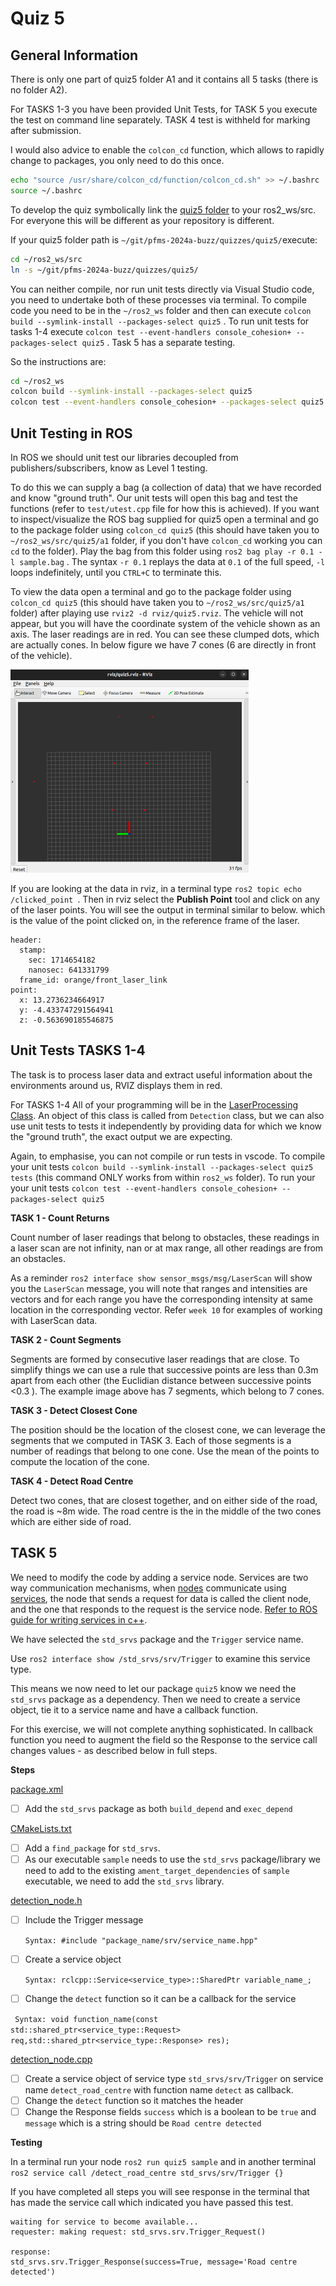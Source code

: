 Quiz 5
======

General Information
------
There is only one part of quiz5 folder A1 and it contains all 5 tasks (there is no folder A2).  

For TASKS 1-3 you have been provided Unit Tests, for TASK 5 you execute the test on command line separately. TASK 4 test is withheld for marking after submission.

I would also advice to enable the `colcon_cd` function, which allows to rapidly change to packages, you only need to do this once.

```bash
echo "source /usr/share/colcon_cd/function/colcon_cd.sh" >> ~/.bashrc
source ~/.bashrc
```

To develop the quiz  symbolically link the [quiz5 folder](.) to your ros2_ws/src. For everyone this will be different as your repository is different.

If your quiz5 folder path is `~/git/pfms-2024a-buzz/quizzes/quiz5/`execute:

```bash
cd ~/ros2_ws/src
ln -s ~/git/pfms-2024a-buzz/quizzes/quiz5/
```
You can neither compile, nor run unit tests directly via Visual Studio code, you need to undertake both of these processes via terminal. To compile code you need to be in the `~/ros2_ws` folder and then can execute `colcon build --symlink-install --packages-select quiz5` .  To run unit tests for tasks 1-4 execute `colcon test --event-handlers console_cohesion+ --packages-select quiz5` . Task 5 has a separate testing.

So the instructions are:

```bash
cd ~/ros2_ws
colcon build --symlink-install --packages-select quiz5
colcon test --event-handlers console_cohesion+ --packages-select quiz5
```

## Unit Testing in ROS

In ROS we should unit test our libraries decoupled from publishers/subscribers, know as Level 1 testing. 

To do this we can supply a bag (a collection of data) that we have recorded and know "ground truth". Our unit tests will open this bag and test the functions (refer to `test/utest.cpp` file for how this is achieved). If you want to inspect/visualize the ROS bag supplied for quiz5  open a terminal and go to the package folder using `colcon_cd quiz5` (this should have taken you to `~/ros2_ws/src/quiz5/a1` folder, if you don't have `colcon_cd` working you can `cd` to the folder). Play the bag from this folder using `ros2 bag play -r 0.1 -l sample.bag` . The syntax `-r 0.1` replays the data at `0.1` of the full speed, `-l` loops indefinitely, until you `CTRL+C` to terminate this. 

To view the data open a terminal and go to the package folder using `colcon_cd quiz5` (this should have taken you to `~/ros2_ws/src/quiz5/a1` folder) after playing use `rviz2 -d rviz/quiz5.rviz`. The vehicle will not appear, but you will have the coordinate system of the vehicle shown as an axis. The laser readings are in red. You can see these clumped dots, which are actually cones. In below figure we have 7 cones (6 are directly in front of the vehicle).

 

<img src="./pic/quiz5.png" style="zoom: 50%;" />

If you are looking at the data in rviz, in a terminal type `ros2 topic echo /clicked_point `. Then in rviz select the **Publish Point** tool and click on any of the laser points. You will see the output in terminal similar to below. which is the value of the point clicked on, in the reference frame of the laser.

```
header:
  stamp:
    sec: 1714654182
    nanosec: 641331799
  frame_id: orange/front_laser_link
point:
  x: 13.2736234664917
  y: -4.433747291564941
  z: -0.563690185546875
```



Unit Tests TASKS 1-4
------

The task is to process laser data and extract useful information about the environments around us, RVIZ displays them in red.

For TASKS 1-4 All of your programming will be in the [LaserProcessing Class](./a1/src/laserprocessing.h). An object of this class is called from `Detection` class, but we can also use unit tests to tests it independently by providing data for which we know the "ground truth", the exact output we are expecting.  

Again, to emphasise, you can not compile or run tests in vscode. To compile your unit tests `colcon build --symlink-install --packages-select quiz5 tests`  (this command ONLY works from within `ros2_ws` folder). To run your your unit tests `colcon test --event-handlers console_cohesion+ --packages-select quiz5`

**TASK 1 - Count Returns**

Count number of laser readings that belong to obstacles, these readings in a laser scan are not infinity, nan or at max range, all other readings are from an obstacles.

As a reminder `ros2 interface show sensor_msgs/msg/LaserScan` will show you the `LaserScan` message, you will note that ranges and intensities are vectors and for each range you have the corresponding intensity at same location in the corresponding vector. Refer `week 10` for examples of working with LaserScan data.

**TASK 2 - Count Segments**

Segments are formed by consecutive laser readings that are close. To simplify things we can use a rule that successive points are less than 0.3m apart from each other (the Euclidian distance between successive points <0.3 ). The example image above has 7 segments, which belong to 7 cones.

**TASK 3 - Detect Closest Cone**

The position should be the location of the closest cone, we can leverage the segments that we computed in TASK 3. Each of those segments is a number of readings that belong to one cone. Use the mean of the points to compute the location of the cone.

**TASK 4 - Detect Road Centre**

Detect two cones, that are closest together, and on either side of the road, the road is ~8m wide. The road centre is the in the middle of the two cones which are either side of road.  


## TASK 5

We need to modify the code by adding a service node. Services are two way communication mechanisms, when [nodes](https://docs.ros.org/en/foxy/Tutorials/Beginner-CLI-Tools/Understanding-ROS2-Nodes/Understanding-ROS2-Nodes.html) communicate using [services](https://docs.ros.org/en/foxy/Tutorials/Beginner-CLI-Tools/Understanding-ROS2-Services/Understanding-ROS2-Services.html), the node that sends a request for data is called the client node, and  the one that responds to the request is the service node. [Refer to ROS guide for writing services in c++](https://docs.ros.org/en/foxy/Tutorials/Beginner-Client-Libraries/Writing-A-Simple-Cpp-Service-And-Client.html).

We have selected the `std_srvs` package and the `Trigger` service name.

Use `ros2 interface show /std_srvs/srv/Trigger`  to examine this service type. 

This means we now need to let our package `quiz5` know we need the `std_srvs` package as a dependency. Then we need to create a service object, tie it to a service name and have a callback function. 

For this exercise, we will not complete anything sophisticated. In callback function you need to augment the field so the Response to the service call changes values - as described below in full steps. 

**Steps**

[package.xml](./a1/package.xml) 

- [ ] Add the `std_srvs` package as both `build_depend` and `exec_depend`

[CMakeLists.txt](./a1/CMakeLists.txt) 

- [ ] Add a  `find_package` for `std_srvs`. 
- [ ] As our executable `sample` needs to use the `std_srvs` package/library we need to add to the existing `ament_target_dependencies` of `sample` executable, we need to add the `std_srvs` library.

[detection_node.h](./a1/src/detection_node.h) 

- [ ] Include the Trigger message

  `Syntax: #include "package_name/srv/service_name.hpp"`

- [ ] Create a service object

  `Syntax: rclcpp::Service<service_type>::SharedPtr variable_name_;`

- [ ] Change the `detect` function so it can be a callback for the service

​	` Syntax: void function_name(const std::shared_ptr<service_type::Request>  req,std::shared_ptr<service_type::Response> res);`

[detection_node.cpp](./a1/src/detection_node.cpp) 

- [ ] Create a service object of service type `std_srvs/srv/Trigger` on service name `detect_road_centre` with function name `detect` as callback.
- [ ] Change the `detect` function so it matches the header
- [ ] Change the Response fields `success` which is a boolean to be `true` and `message` which is a string should be `Road centre detected`

**Testing**

In a terminal run your node `ros2 run quiz5 sample`  and in another terminal `ros2 service call /detect_road_centre std_srvs/srv/Trigger {}`

If you have completed all steps you will see  response in the terminal that has made the service call which indicated you have passed this test.

```
waiting for service to become available...
requester: making request: std_srvs.srv.Trigger_Request()

response:
std_srvs.srv.Trigger_Response(success=True, message='Road centre detected')
```


